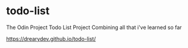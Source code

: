 # todo-list
The Odin Project Todo List Project Combining all that i've learned so far

https://drearydev.github.io/todo-list/
